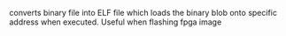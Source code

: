 converts binary file into ELF file which loads the binary blob onto specific address when executed. Useful when flashing fpga image